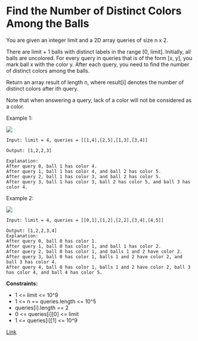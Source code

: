 # Find the Number of Distinct Colors Among the Balls

You are given an integer limit and a 2D array queries of size n x 2.

There are limit + 1 balls with distinct labels in the range [0, limit]. Initially, all balls are uncolored. For every
query in queries that is of the form [x, y], you mark ball x with the color y. After each query, you need to find the
number of distinct colors among the balls.

Return an array result of length n, where result[i] denotes the number of distinct colors after ith query.

Note that when answering a query, lack of a color will not be considered as a color.

Example 1:

![](https://assets.leetcode.com/uploads/2024/04/17/ezgifcom-crop.gif)

```
Input: limit = 4, queries = [[1,4],[2,5],[1,3],[3,4]]

Output: [1,2,2,3]

Explanation:
After query 0, ball 1 has color 4.
After query 1, ball 1 has color 4, and ball 2 has color 5.
After query 2, ball 1 has color 3, and ball 2 has color 5.
After query 3, ball 1 has color 3, ball 2 has color 5, and ball 3 has color 4.

```

Example 2:

![](https://assets.leetcode.com/uploads/2024/04/17/ezgifcom-crop2.gif)

```
Input: limit = 4, queries = [[0,1],[1,2],[2,2],[3,4],[4,5]]

Output: [1,2,2,3,4]
Explanation:
After query 0, ball 0 has color 1.
After query 1, ball 0 has color 1, and ball 1 has color 2.
After query 2, ball 0 has color 1, and balls 1 and 2 have color 2.
After query 3, ball 0 has color 1, balls 1 and 2 have color 2, and ball 3 has color 4.
After query 4, ball 0 has color 1, balls 1 and 2 have color 2, ball 3 has color 4, and ball 4 has color 5.
```

**Constraints:**
- 1 <= limit <= 10^9
- 1 <= n == queries.length <= 10^5
- queries[i].length == 2
- 0 <= queries[i][0] <= limit
- 1 <= queries[i][1] <= 10^9

[Link](https://leetcode.com/problems/find-the-number-of-distinct-colors-among-the-balls/description)
